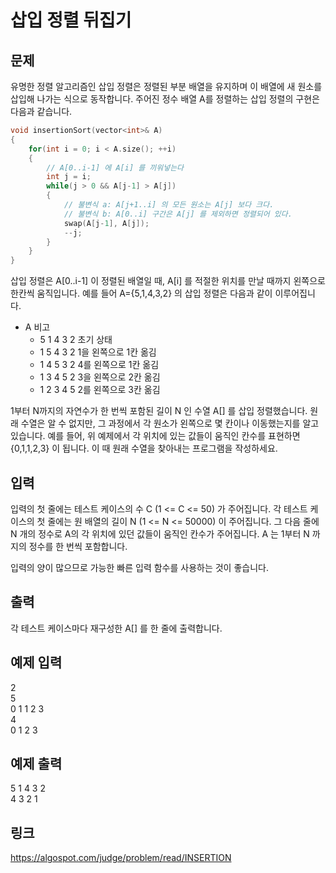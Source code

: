 # 삽입 정렬 뒤집기

## 문제

유명한 정렬 알고리즘인 삽입 정렬은 정렬된 부분 배열을 유지하며 이 배열에 새 원소를 삽입해 나가는 식으로 동작합니다. 주어진 정수 배열 A를 정렬하는 삽입 정렬의 구현은 다음과 같습니다.

``` c++
void insertionSort(vector<int>& A) 
{
	for(int i = 0; i < A.size(); ++i) 
	{
		// A[0..i-1] 에 A[i] 를 끼워넣는다
		int j = i;
		while(j > 0 && A[j-1] > A[j]) 
		{
			// 불변식 a: A[j+1..i] 의 모든 원소는 A[j] 보다 크다.
			// 불변식 b: A[0..i] 구간은 A[j] 를 제외하면 정렬되어 있다.
			swap(A[j-1], A[j]);
			--j;
		}
	}
}
```

삽입 정렬은 A[0..i-1] 이 정렬된 배열일 때, A[i] 를 적절한 위치를 만날 때까지 왼쪽으로 한칸씩 움직입니다. 예를 들어 A={5,1,4,3,2} 의 삽입 정렬은 다음과 같이 이루어집니다.

* A	비고  
	- 5 1 4 3 2	초기 상태    
	- 1 5 4 3 2	1을 왼쪽으로 1칸 옮김   
	- 1 4 5 3 2	4를 왼쪽으로 1칸 옮김   
	- 1 3 4 5 2	3을 왼쪽으로 2칸 옮김   
	- 1 2 3 4 5	2를 왼쪽으로 3칸 옮김   

1부터 N까지의 자연수가 한 번씩 포함된 길이 N 인 수열 A[] 를 삽입 정렬했습니다. 원래 수열은 알 수 없지만, 그 과정에서 각 원소가 왼쪽으로 몇 칸이나 이동했는지를 알고 있습니다. 예를 들어, 위 예제에서 각 위치에 있는 값들이 움직인 칸수를 표현하면 {0,1,1,2,3} 이 됩니다. 이 때 원래 수열을 찾아내는 프로그램을 작성하세요.


## 입력

입력의 첫 줄에는 테스트 케이스의 수 C (1 <= C <= 50) 가 주어집니다. 각 테스트 케이스의 첫 줄에는 원 배열의 길이 N (1 <= N <= 50000) 이 주어집니다. 그 다음 줄에 N 개의 정수로 A의 각 위치에 있던 값들이 움직인 칸수가 주어집니다. A 는 1부터 N 까지의 정수를 한 번씩 포함합니다.

입력의 양이 많으므로 가능한 빠른 입력 함수를 사용하는 것이 좋습니다.


## 출력

각 테스트 케이스마다 재구성한 A[] 를 한 줄에 출력합니다.


## 예제 입력

2  
5  
0 1 1 2 3  
4  
0 1 2 3  


## 예제 출력

5 1 4 3 2  
4 3 2 1 

## 링크
https://algospot.com/judge/problem/read/INSERTION
